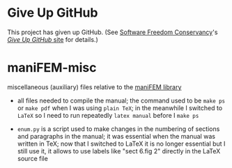# Give Up GitHub

This project has given up GitHub.
(See [Software Freedom Conservancy](https://sfconservancy.org/)'s [*Give Up  GitHub* site](https://GiveUpGitHub.org) for details.)

# maniFEM-misc
miscellaneous (auxiliary) files relative to the 
[maniFEM library](https://github.com/cristian-barbarosie/manifem)

* all files needed to compile the manual;
the command used to be `make ps` or `make pdf` when I was using `plain TeX`;
in the meanwhile I switched to `LaTeX` so I need to run repeatedly `latex manual` before I `make ps`

* `enum.py` is a script used to make changes in the numbering of sections and paragraphs in the manual; 
it was essential when the manual was written in TeX; now that I switched to LaTeX
it is no longer essential but I still use it,
it allows to use labels like "sect 6.fig 2" directly in the LaTeX source file
